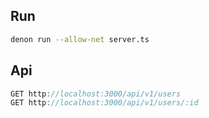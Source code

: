 ## Run

```bash
denon run --allow-net server.ts
```

## Api

```ts
GET http://localhost:3000/api/v1/users
GET http://localhost:3000/api/v1/users/:id
```
